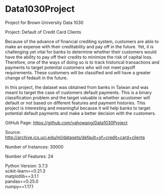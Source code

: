# Data1030Project
Project for Brown University Data 1030

Project: Default of Credit Card Clients

Because of the advance of financial crediting system, customers are able to make an expense with their creditability and pay off in the future. Yet, it is challenging yet vital for banks to determine whether their customers would have the ability to pay off their credits to minimize the risk of capital loss. Therefore, one of the ways of doing so is to track historical transactions and payments to target potential customers who will not meet payoff requirements. These customers will be classified and will have a greater change of fedault in the future.

In this project, the dataset was obtained from banks in Taiwan and was meant to target the case of customers default payments. This is a binary classification problem and the target valuable is whether acustomer will default or not based on different features and payment histories. This project is interesting and meaningful because it will help banks to target potential default payments and make a better decision with the customers.

GitHub Page: https://github.com/yahowang/Data1030Project

Source: http://archive.ics.uci.edu/ml/datasets/default+of+credit+card+clients

Number of Instances: 30000

Number of Features: 24

Python Version: 3.7.3 <br>
scikit-learn==0.21.3 <br>
matplotlib==3.1.1 <br>
pandas==0.25.0 <br>
numpy==1.17.1
